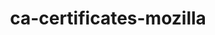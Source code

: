 ---
title: "ca-certificates-mozilla"
layout: cache
categories: [package, develop]
meta: {"compilers": ["apple-clang@=15.0.0", "cce@=18.0.0", "gcc@=10.3.0", "gcc@=11.1.0", "gcc@=11.4.0", "gcc@=12.3.0", "gcc@=12.4.0", "gcc@=13.2.0", "gcc@=7.3.1", "gcc@=7.5.0", "gcc@=9.4.0", "oneapi@=2024.1.0", "oneapi@=2024.2.1"], "num_specs": 40, "num_specs_by_stack": {"aws-isc": 1, "aws-isc-aarch64": 1, "aws-pcluster-icelake": 1, "aws-pcluster-neoverse_v1": 2, "aws-pcluster-x86_64_v4": 8, "bootstrap-x86_64-linux-gnu": 2, "build_systems": 2, "data-vis-sdk": 2, "developer-tools-darwin": 1, "e4s": 2, "e4s-cray-rhel": 2, "e4s-cray-sles": 1, "e4s-neoverse-v2": 2, "e4s-neoverse_v1": 1, "e4s-oneapi": 2, "e4s-power": 1, "e4s-rocm-external": 2, "gpu-tests": 1, "hep": 2, "ml-darwin-aarch64-mps": 1, "ml-linux-aarch64-cpu": 2, "ml-linux-aarch64-cuda": 2, "ml-linux-x86_64-cpu": 2, "ml-linux-x86_64-cuda": 2, "ml-linux-x86_64-rocm": 2, "radiuss": 2, "radiuss-aws": 3, "radiuss-aws-aarch64": 3, "root": 40, "tutorial": 4}, "oss": ["amzn2", "rhel8", "sle_hpc15", "ubuntu18.04", "ubuntu20.04", "ubuntu22.04", "ubuntu24.04", "ventura"], "platforms": ["darwin", "linux"], "stacks": ["aws-isc", "aws-isc-aarch64", "aws-pcluster-icelake", "aws-pcluster-neoverse_v1", "aws-pcluster-x86_64_v4", "bootstrap-x86_64-linux-gnu", "build_systems", "data-vis-sdk", "developer-tools-darwin", "e4s", "e4s-cray-rhel", "e4s-cray-sles", "e4s-neoverse-v2", "e4s-neoverse_v1", "e4s-oneapi", "e4s-power", "e4s-rocm-external", "gpu-tests", "hep", "ml-darwin-aarch64-mps", "ml-linux-aarch64-cpu", "ml-linux-aarch64-cuda", "ml-linux-x86_64-cpu", "ml-linux-x86_64-cuda", "ml-linux-x86_64-rocm", "radiuss", "radiuss-aws", "radiuss-aws-aarch64", "root", "tutorial"], "targets": ["aarch64", "neoverse_v1", "neoverse_v2", "ppc64le", "skylake_avx512", "x86_64_v3", "x86_64_v4"], "versions": ["2023-01-10", "2023-05-30", "2024-12-31"]}
spec_details: [{"compiler": "gcc@=13.2.0", "hash": "3e7hbigbbpdynvdsat3a3y3dylbyouwb", "os": "ubuntu24.04", "platform": "linux", "size": "-", "stacks": ["bootstrap-x86_64-linux-gnu", "ml-linux-x86_64-cpu", "ml-linux-x86_64-cuda", "ml-linux-x86_64-rocm", "root"], "tarball": "https://binaries.spack.io/develop/build_cache/linux-ubuntu24.04-x86_64_v3/gcc-13.2.0/ca-certificates-mozilla-2024-12-31/linux-ubuntu24.04-x86_64_v3-gcc-13.2.0-ca-certificates-mozilla-2024-12-31-3e7hbigbbpdynvdsat3a3y3dylbyouwb.spack", "target": "x86_64_v3", "variants": ["build_system=generic"], "versions": ["2024-12-31"]}, {"compiler": "gcc@=12.3.0", "hash": "4bwcod57a7caepbt4onvz3zwl2aqyg7y", "os": "ubuntu22.04", "platform": "linux", "size": "-", "stacks": ["root", "tutorial"], "tarball": "https://binaries.spack.io/develop/build_cache/linux-ubuntu22.04-x86_64_v3/gcc-12.3.0/ca-certificates-mozilla-2023-05-30/linux-ubuntu22.04-x86_64_v3-gcc-12.3.0-ca-certificates-mozilla-2023-05-30-4bwcod57a7caepbt4onvz3zwl2aqyg7y.spack", "target": "x86_64_v3", "variants": ["build_system=generic"], "versions": ["2023-05-30"]}, {"compiler": "oneapi@=2024.2.1", "hash": "4vdkmcaacdx7upeundrtyfeombl2niy4", "os": "ubuntu22.04", "platform": "linux", "size": "-", "stacks": ["e4s-oneapi", "root"], "tarball": "https://binaries.spack.io/develop/build_cache/linux-ubuntu22.04-x86_64_v3/oneapi-2024.2.1/ca-certificates-mozilla-2023-05-30/linux-ubuntu22.04-x86_64_v3-oneapi-2024.2.1-ca-certificates-mozilla-2023-05-30-4vdkmcaacdx7upeundrtyfeombl2niy4.spack", "target": "x86_64_v3", "variants": ["build_system=generic"], "versions": ["2023-05-30"]}, {"compiler": "gcc@=11.4.0", "hash": "5qa6t5arxl4rzs7ssosinh6xihqfz5yn", "os": "ubuntu22.04", "platform": "linux", "size": "-", "stacks": ["e4s", "e4s-rocm-external", "hep", "root", "tutorial"], "tarball": "https://binaries.spack.io/develop/build_cache/linux-ubuntu22.04-x86_64_v3/gcc-11.4.0/ca-certificates-mozilla-2023-05-30/linux-ubuntu22.04-x86_64_v3-gcc-11.4.0-ca-certificates-mozilla-2023-05-30-5qa6t5arxl4rzs7ssosinh6xihqfz5yn.spack", "target": "x86_64_v3", "variants": ["build_system=generic"], "versions": ["2023-05-30"]}, {"compiler": "gcc@=7.3.1", "hash": "6jyclcmqozt2p6vwtbpqg5ndjtee74co", "os": "amzn2", "platform": "linux", "size": "-", "stacks": ["aws-isc-aarch64", "radiuss-aws-aarch64", "root"], "tarball": "https://binaries.spack.io/develop/build_cache/linux-amzn2-aarch64/gcc-7.3.1/ca-certificates-mozilla-2023-05-30/linux-amzn2-aarch64-gcc-7.3.1-ca-certificates-mozilla-2023-05-30-6jyclcmqozt2p6vwtbpqg5ndjtee74co.spack", "target": "aarch64", "variants": ["build_system=generic"], "versions": ["2023-05-30"]}, {"compiler": "gcc@=11.1.0", "hash": "6zgh4ry5faahlvwtqipirglil7yywbvt", "os": "ubuntu20.04", "platform": "linux", "size": "-", "stacks": ["data-vis-sdk", "root"], "tarball": "https://binaries.spack.io/develop/build_cache/linux-ubuntu20.04-x86_64_v3/gcc-11.1.0/ca-certificates-mozilla-2023-05-30/linux-ubuntu20.04-x86_64_v3-gcc-11.1.0-ca-certificates-mozilla-2023-05-30-6zgh4ry5faahlvwtqipirglil7yywbvt.spack", "target": "x86_64_v3", "variants": ["build_system=generic"], "versions": ["2023-05-30"]}, {"compiler": "gcc@=7.3.1", "hash": "7tzklzajdye4kuhnyhs5hvnpdcqmwfkl", "os": "amzn2", "platform": "linux", "size": "-", "stacks": ["radiuss-aws", "root"], "tarball": "https://binaries.spack.io/develop/build_cache/linux-amzn2-x86_64_v3/gcc-7.3.1/ca-certificates-mozilla-2023-05-30/linux-amzn2-x86_64_v3-gcc-7.3.1-ca-certificates-mozilla-2023-05-30-7tzklzajdye4kuhnyhs5hvnpdcqmwfkl.spack", "target": "x86_64_v3", "variants": ["build_system=generic"], "versions": ["2023-05-30"]}, {"compiler": "gcc@=11.4.0", "hash": "c4wpfo4a3jwnzthhaanku75v7lb3ptmu", "os": "ubuntu22.04", "platform": "linux", "size": "-", "stacks": ["e4s-neoverse-v2", "root"], "tarball": "https://binaries.spack.io/develop/build_cache/linux-ubuntu22.04-neoverse_v2/gcc-11.4.0/ca-certificates-mozilla-2023-05-30/linux-ubuntu22.04-neoverse_v2-gcc-11.4.0-ca-certificates-mozilla-2023-05-30-c4wpfo4a3jwnzthhaanku75v7lb3ptmu.spack", "target": "neoverse_v2", "variants": ["build_system=generic"], "versions": ["2023-05-30"]}, {"compiler": "gcc@=11.4.0", "hash": "c634rkpqa5rniiuv25gfs3xnz2rx6f4x", "os": "ubuntu22.04", "platform": "linux", "size": "-", "stacks": ["e4s-neoverse-v2", "root"], "tarball": "https://binaries.spack.io/develop/build_cache/linux-ubuntu22.04-neoverse_v2/gcc-11.4.0/ca-certificates-mozilla-2024-12-31/linux-ubuntu22.04-neoverse_v2-gcc-11.4.0-ca-certificates-mozilla-2024-12-31-c634rkpqa5rniiuv25gfs3xnz2rx6f4x.spack", "target": "neoverse_v2", "variants": ["build_system=generic"], "versions": ["2024-12-31"]}, {"compiler": "gcc@=7.3.1", "hash": "cr7rnddrz3q3xj5egtukjtmzvtpvoknu", "os": "amzn2", "platform": "linux", "size": "-", "stacks": ["aws-pcluster-icelake", "root"], "tarball": "https://binaries.spack.io/develop/build_cache/linux-amzn2-skylake_avx512/gcc-7.3.1/ca-certificates-mozilla-2023-01-10/linux-amzn2-skylake_avx512-gcc-7.3.1-ca-certificates-mozilla-2023-01-10-cr7rnddrz3q3xj5egtukjtmzvtpvoknu.spack", "target": "skylake_avx512", "variants": ["build_system=generic"], "versions": ["2023-01-10"]}, {"compiler": "gcc@=11.4.0", "hash": "d74kt4tmvcdtgqorvk53thiwq3gilncf", "os": "ubuntu22.04", "platform": "linux", "size": "-", "stacks": ["e4s", "e4s-rocm-external", "hep", "root", "tutorial"], "tarball": "https://binaries.spack.io/develop/build_cache/linux-ubuntu22.04-x86_64_v3/gcc-11.4.0/ca-certificates-mozilla-2024-12-31/linux-ubuntu22.04-x86_64_v3-gcc-11.4.0-ca-certificates-mozilla-2024-12-31-d74kt4tmvcdtgqorvk53thiwq3gilncf.spack", "target": "x86_64_v3", "variants": ["build_system=generic"], "versions": ["2024-12-31"]}, {"compiler": "gcc@=7.3.1", "hash": "dfv65bptrej2flcbsraexpqvuphbt4xp", "os": "amzn2", "platform": "linux", "size": "-", "stacks": ["aws-isc", "radiuss-aws", "root"], "tarball": "https://binaries.spack.io/develop/build_cache/linux-amzn2-x86_64_v3/gcc-7.3.1/ca-certificates-mozilla-2023-05-30/linux-amzn2-x86_64_v3-gcc-7.3.1-ca-certificates-mozilla-2023-05-30-dfv65bptrej2flcbsraexpqvuphbt4xp.spack", "target": "x86_64_v3", "variants": ["build_system=generic"], "versions": ["2023-05-30"]}, {"compiler": "gcc@=12.4.0", "hash": "e2qkzo4eu5il7qekxha7ae7bbrpy5kte", "os": "amzn2", "platform": "linux", "size": "-", "stacks": ["aws-pcluster-neoverse_v1", "root"], "tarball": "https://binaries.spack.io/develop/build_cache/linux-amzn2-neoverse_v1/gcc-12.4.0/ca-certificates-mozilla-2023-05-30/linux-amzn2-neoverse_v1-gcc-12.4.0-ca-certificates-mozilla-2023-05-30-e2qkzo4eu5il7qekxha7ae7bbrpy5kte.spack", "target": "neoverse_v1", "variants": ["build_system=generic"], "versions": ["2023-05-30"]}, {"compiler": "gcc@=12.4.0", "hash": "el5ndempn3kahmljoxc5zadxnqehwiqg", "os": "amzn2", "platform": "linux", "size": "-", "stacks": ["aws-pcluster-x86_64_v4", "root"], "tarball": "https://binaries.spack.io/develop/build_cache/linux-amzn2-x86_64_v4/gcc-12.4.0/ca-certificates-mozilla-2024-12-31/linux-amzn2-x86_64_v4-gcc-12.4.0-ca-certificates-mozilla-2024-12-31-el5ndempn3kahmljoxc5zadxnqehwiqg.spack", "target": "x86_64_v4", "variants": ["build_system=generic"], "versions": ["2024-12-31"]}, {"compiler": "oneapi@=2024.2.1", "hash": "ewxrmuxagh4uv2zsqoqwg2tsfoar2zlg", "os": "ubuntu22.04", "platform": "linux", "size": "-", "stacks": ["e4s-oneapi", "root"], "tarball": "https://binaries.spack.io/develop/build_cache/linux-ubuntu22.04-x86_64_v3/oneapi-2024.2.1/ca-certificates-mozilla-2024-12-31/linux-ubuntu22.04-x86_64_v3-oneapi-2024.2.1-ca-certificates-mozilla-2024-12-31-ewxrmuxagh4uv2zsqoqwg2tsfoar2zlg.spack", "target": "x86_64_v3", "variants": ["build_system=generic"], "versions": ["2024-12-31"]}, {"compiler": "oneapi@=2024.1.0", "hash": "fuwt3ey3xyqq6zia6syoa6a42ujwrvay", "os": "amzn2", "platform": "linux", "size": "-", "stacks": ["aws-pcluster-x86_64_v4", "root"], "tarball": "https://binaries.spack.io/develop/build_cache/linux-amzn2-x86_64_v4/oneapi-2024.1.0/ca-certificates-mozilla-2023-05-30/linux-amzn2-x86_64_v4-oneapi-2024.1.0-ca-certificates-mozilla-2023-05-30-fuwt3ey3xyqq6zia6syoa6a42ujwrvay.spack", "target": "x86_64_v4", "variants": ["build_system=generic"], "versions": ["2023-05-30"]}, {"compiler": "gcc@=10.3.0", "hash": "hh635p7yhenia7irrro6jbsin6hdrx64", "os": "sle_hpc15", "platform": "linux", "size": "-", "stacks": ["e4s-cray-sles", "root"], "tarball": "https://binaries.spack.io/develop/build_cache/linux-sle_hpc15-x86_64_v4/gcc-10.3.0/ca-certificates-mozilla-2023-05-30/linux-sle_hpc15-x86_64_v4-gcc-10.3.0-ca-certificates-mozilla-2023-05-30-hh635p7yhenia7irrro6jbsin6hdrx64.spack", "target": "x86_64_v4", "variants": ["build_system=generic"], "versions": ["2023-05-30"]}, {"compiler": "gcc@=7.3.1", "hash": "hxg3gjxuabib4neflk7vqikaxs2zqc3i", "os": "amzn2", "platform": "linux", "size": "-", "stacks": ["radiuss-aws-aarch64", "root"], "tarball": "https://binaries.spack.io/develop/build_cache/linux-amzn2-aarch64/gcc-7.3.1/ca-certificates-mozilla-2024-12-31/linux-amzn2-aarch64-gcc-7.3.1-ca-certificates-mozilla-2024-12-31-hxg3gjxuabib4neflk7vqikaxs2zqc3i.spack", "target": "aarch64", "variants": ["build_system=generic"], "versions": ["2024-12-31"]}, {"compiler": "gcc@=9.4.0", "hash": "iyc2k2zp3zdd6yvxjn2m6tn7o7bkxwl7", "os": "ubuntu20.04", "platform": "linux", "size": "-", "stacks": ["e4s-power", "root"], "tarball": "https://binaries.spack.io/develop/build_cache/linux-ubuntu20.04-ppc64le/gcc-9.4.0/ca-certificates-mozilla-2023-05-30/linux-ubuntu20.04-ppc64le-gcc-9.4.0-ca-certificates-mozilla-2023-05-30-iyc2k2zp3zdd6yvxjn2m6tn7o7bkxwl7.spack", "target": "ppc64le", "variants": ["build_system=generic"], "versions": ["2023-05-30"]}, {"compiler": "gcc@=12.3.0", "hash": "j3itb47vtcufgvwgpabcr45enilylgh2", "os": "ubuntu22.04", "platform": "linux", "size": "-", "stacks": ["root", "tutorial"], "tarball": "https://binaries.spack.io/develop/build_cache/linux-ubuntu22.04-x86_64_v3/gcc-12.3.0/ca-certificates-mozilla-2024-12-31/linux-ubuntu22.04-x86_64_v3-gcc-12.3.0-ca-certificates-mozilla-2024-12-31-j3itb47vtcufgvwgpabcr45enilylgh2.spack", "target": "x86_64_v3", "variants": ["build_system=generic"], "versions": ["2024-12-31"]}, {"compiler": "gcc@=12.4.0", "hash": "jhukziiad72x54jnswcgusq2avpptd6o", "os": "amzn2", "platform": "linux", "size": "-", "stacks": ["aws-pcluster-x86_64_v4", "root"], "tarball": "https://binaries.spack.io/develop/build_cache/linux-amzn2-x86_64_v3/gcc-12.4.0/ca-certificates-mozilla-2024-12-31/linux-amzn2-x86_64_v3-gcc-12.4.0-ca-certificates-mozilla-2024-12-31-jhukziiad72x54jnswcgusq2avpptd6o.spack", "target": "x86_64_v3", "variants": ["build_system=generic"], "versions": ["2024-12-31"]}, {"compiler": "gcc@=7.5.0", "hash": "jude227e43t3c3jgzoqnxqcqp3xxphtd", "os": "ubuntu18.04", "platform": "linux", "size": "-", "stacks": ["build_systems", "radiuss", "root"], "tarball": "https://binaries.spack.io/develop/build_cache/linux-ubuntu18.04-x86_64_v3/gcc-7.5.0/ca-certificates-mozilla-2024-12-31/linux-ubuntu18.04-x86_64_v3-gcc-7.5.0-ca-certificates-mozilla-2024-12-31-jude227e43t3c3jgzoqnxqcqp3xxphtd.spack", "target": "x86_64_v3", "variants": ["build_system=generic"], "versions": ["2024-12-31"]}, {"compiler": "gcc@=13.2.0", "hash": "kbg7fjpil6kruzyyckidbibvqt2ydonx", "os": "ubuntu24.04", "platform": "linux", "size": "-", "stacks": ["ml-linux-aarch64-cpu", "ml-linux-aarch64-cuda", "root"], "tarball": "https://binaries.spack.io/develop/build_cache/linux-ubuntu24.04-aarch64/gcc-13.2.0/ca-certificates-mozilla-2024-12-31/linux-ubuntu24.04-aarch64-gcc-13.2.0-ca-certificates-mozilla-2024-12-31-kbg7fjpil6kruzyyckidbibvqt2ydonx.spack", "target": "aarch64", "variants": ["build_system=generic"], "versions": ["2024-12-31"]}, {"compiler": "cce@=18.0.0", "hash": "kiexvno2ior6c6tmsoshqacgb2cgvg2l", "os": "rhel8", "platform": "linux", "size": "-", "stacks": ["e4s-cray-rhel", "root"], "tarball": "https://binaries.spack.io/develop/build_cache/linux-rhel8-x86_64_v3/cce-18.0.0/ca-certificates-mozilla-2024-12-31/linux-rhel8-x86_64_v3-cce-18.0.0-ca-certificates-mozilla-2024-12-31-kiexvno2ior6c6tmsoshqacgb2cgvg2l.spack", "target": "x86_64_v3", "variants": ["build_system=generic"], "versions": ["2024-12-31"]}, {"compiler": "oneapi@=2024.1.0", "hash": "lzb2x5el7kun6dcjaol3pic4uej2ngbk", "os": "amzn2", "platform": "linux", "size": "-", "stacks": ["aws-pcluster-x86_64_v4", "root"], "tarball": "https://binaries.spack.io/develop/build_cache/linux-amzn2-x86_64_v4/oneapi-2024.1.0/ca-certificates-mozilla-2024-12-31/linux-amzn2-x86_64_v4-oneapi-2024.1.0-ca-certificates-mozilla-2024-12-31-lzb2x5el7kun6dcjaol3pic4uej2ngbk.spack", "target": "x86_64_v4", "variants": ["build_system=generic"], "versions": ["2024-12-31"]}, {"compiler": "gcc@=12.4.0", "hash": "nfbd2ze3gexz36aoz2wcmn5n4kts2hla", "os": "amzn2", "platform": "linux", "size": "-", "stacks": ["aws-pcluster-neoverse_v1", "root"], "tarball": "https://binaries.spack.io/develop/build_cache/linux-amzn2-neoverse_v1/gcc-12.4.0/ca-certificates-mozilla-2024-12-31/linux-amzn2-neoverse_v1-gcc-12.4.0-ca-certificates-mozilla-2024-12-31-nfbd2ze3gexz36aoz2wcmn5n4kts2hla.spack", "target": "neoverse_v1", "variants": ["build_system=generic"], "versions": ["2024-12-31"]}, {"compiler": "gcc@=7.3.1", "hash": "rhl4j4sshyvpo6m4cfq6biqp6e4wg5nz", "os": "amzn2", "platform": "linux", "size": "-", "stacks": ["radiuss-aws", "root"], "tarball": "https://binaries.spack.io/develop/build_cache/linux-amzn2-x86_64_v3/gcc-7.3.1/ca-certificates-mozilla-2024-12-31/linux-amzn2-x86_64_v3-gcc-7.3.1-ca-certificates-mozilla-2024-12-31-rhl4j4sshyvpo6m4cfq6biqp6e4wg5nz.spack", "target": "x86_64_v3", "variants": ["build_system=generic"], "versions": ["2024-12-31"]}, {"compiler": "oneapi@=2024.1.0", "hash": "swiaokanexzxcpb3vqyn3mtuvx7glfij", "os": "amzn2", "platform": "linux", "size": "-", "stacks": ["aws-pcluster-x86_64_v4", "root"], "tarball": "https://binaries.spack.io/develop/build_cache/linux-amzn2-x86_64_v3/oneapi-2024.1.0/ca-certificates-mozilla-2024-12-31/linux-amzn2-x86_64_v3-oneapi-2024.1.0-ca-certificates-mozilla-2024-12-31-swiaokanexzxcpb3vqyn3mtuvx7glfij.spack", "target": "x86_64_v3", "variants": ["build_system=generic"], "versions": ["2024-12-31"]}, {"compiler": "gcc@=13.2.0", "hash": "syx7plooehjj273dyfxtjdloqg5ck4hf", "os": "ubuntu24.04", "platform": "linux", "size": "-", "stacks": ["bootstrap-x86_64-linux-gnu", "ml-linux-x86_64-cpu", "ml-linux-x86_64-cuda", "ml-linux-x86_64-rocm", "root"], "tarball": "https://binaries.spack.io/develop/build_cache/linux-ubuntu24.04-x86_64_v3/gcc-13.2.0/ca-certificates-mozilla-2023-05-30/linux-ubuntu24.04-x86_64_v3-gcc-13.2.0-ca-certificates-mozilla-2023-05-30-syx7plooehjj273dyfxtjdloqg5ck4hf.spack", "target": "x86_64_v3", "variants": ["build_system=generic"], "versions": ["2023-05-30"]}, {"compiler": "gcc@=11.4.0", "hash": "t4zoe36ktmccy765mqfshzkp5nf5o4cx", "os": "ubuntu22.04", "platform": "linux", "size": "-", "stacks": ["e4s-neoverse_v1", "root"], "tarball": "https://binaries.spack.io/develop/build_cache/linux-ubuntu22.04-neoverse_v1/gcc-11.4.0/ca-certificates-mozilla-2023-05-30/linux-ubuntu22.04-neoverse_v1-gcc-11.4.0-ca-certificates-mozilla-2023-05-30-t4zoe36ktmccy765mqfshzkp5nf5o4cx.spack", "target": "neoverse_v1", "variants": ["build_system=generic"], "versions": ["2023-05-30"]}, {"compiler": "oneapi@=2024.1.0", "hash": "ujttyuydbx2eazcjdg6vyeeh5n7rmxyj", "os": "amzn2", "platform": "linux", "size": "-", "stacks": ["aws-pcluster-x86_64_v4", "root"], "tarball": "https://binaries.spack.io/develop/build_cache/linux-amzn2-x86_64_v3/oneapi-2024.1.0/ca-certificates-mozilla-2023-05-30/linux-amzn2-x86_64_v3-oneapi-2024.1.0-ca-certificates-mozilla-2023-05-30-ujttyuydbx2eazcjdg6vyeeh5n7rmxyj.spack", "target": "x86_64_v3", "variants": ["build_system=generic"], "versions": ["2023-05-30"]}, {"compiler": "gcc@=12.4.0", "hash": "utnjyoqpvs7ph36aqxxqy3syybpoiulm", "os": "amzn2", "platform": "linux", "size": "-", "stacks": ["aws-pcluster-x86_64_v4", "root"], "tarball": "https://binaries.spack.io/develop/build_cache/linux-amzn2-x86_64_v4/gcc-12.4.0/ca-certificates-mozilla-2023-05-30/linux-amzn2-x86_64_v4-gcc-12.4.0-ca-certificates-mozilla-2023-05-30-utnjyoqpvs7ph36aqxxqy3syybpoiulm.spack", "target": "x86_64_v4", "variants": ["build_system=generic"], "versions": ["2023-05-30"]}, {"compiler": "gcc@=7.5.0", "hash": "uz35gj4uaoxhqyosxfigjurw2dm4kcgl", "os": "ubuntu18.04", "platform": "linux", "size": "-", "stacks": ["build_systems", "radiuss", "root"], "tarball": "https://binaries.spack.io/develop/build_cache/linux-ubuntu18.04-x86_64_v3/gcc-7.5.0/ca-certificates-mozilla-2023-05-30/linux-ubuntu18.04-x86_64_v3-gcc-7.5.0-ca-certificates-mozilla-2023-05-30-uz35gj4uaoxhqyosxfigjurw2dm4kcgl.spack", "target": "x86_64_v3", "variants": ["build_system=generic"], "versions": ["2023-05-30"]}, {"compiler": "gcc@=12.4.0", "hash": "uz7llnphcyhf74canbegqcmkclboecfq", "os": "amzn2", "platform": "linux", "size": "-", "stacks": ["aws-pcluster-x86_64_v4", "root"], "tarball": "https://binaries.spack.io/develop/build_cache/linux-amzn2-x86_64_v3/gcc-12.4.0/ca-certificates-mozilla-2023-05-30/linux-amzn2-x86_64_v3-gcc-12.4.0-ca-certificates-mozilla-2023-05-30-uz7llnphcyhf74canbegqcmkclboecfq.spack", "target": "x86_64_v3", "variants": ["build_system=generic"], "versions": ["2023-05-30"]}, {"compiler": "cce@=18.0.0", "hash": "v2adbagfj5tzdul25aalwmiylyt6gmom", "os": "rhel8", "platform": "linux", "size": "-", "stacks": ["e4s-cray-rhel", "root"], "tarball": "https://binaries.spack.io/develop/build_cache/linux-rhel8-x86_64_v3/cce-18.0.0/ca-certificates-mozilla-2023-05-30/linux-rhel8-x86_64_v3-cce-18.0.0-ca-certificates-mozilla-2023-05-30-v2adbagfj5tzdul25aalwmiylyt6gmom.spack", "target": "x86_64_v3", "variants": ["build_system=generic"], "versions": ["2023-05-30"]}, {"compiler": "gcc@=11.1.0", "hash": "xzc66cjyucwlgcumuvkipuq7wwpxqy7u", "os": "ubuntu20.04", "platform": "linux", "size": "-", "stacks": ["data-vis-sdk", "root"], "tarball": "https://binaries.spack.io/develop/build_cache/linux-ubuntu20.04-x86_64_v3/gcc-11.1.0/ca-certificates-mozilla-2024-12-31/linux-ubuntu20.04-x86_64_v3-gcc-11.1.0-ca-certificates-mozilla-2024-12-31-xzc66cjyucwlgcumuvkipuq7wwpxqy7u.spack", "target": "x86_64_v3", "variants": ["build_system=generic"], "versions": ["2024-12-31"]}, {"compiler": "gcc@=13.2.0", "hash": "yo3uldrrc5c5pmvmwavfvfs2w64f5xps", "os": "ubuntu24.04", "platform": "linux", "size": "-", "stacks": ["ml-linux-aarch64-cpu", "ml-linux-aarch64-cuda", "root"], "tarball": "https://binaries.spack.io/develop/build_cache/linux-ubuntu24.04-aarch64/gcc-13.2.0/ca-certificates-mozilla-2023-05-30/linux-ubuntu24.04-aarch64-gcc-13.2.0-ca-certificates-mozilla-2023-05-30-yo3uldrrc5c5pmvmwavfvfs2w64f5xps.spack", "target": "aarch64", "variants": ["build_system=generic"], "versions": ["2023-05-30"]}, {"compiler": "gcc@=7.3.1", "hash": "ytxxxlfwlexs6kpxcctikwfuyj5t2a6c", "os": "amzn2", "platform": "linux", "size": "-", "stacks": ["radiuss-aws-aarch64", "root"], "tarball": "https://binaries.spack.io/develop/build_cache/linux-amzn2-aarch64/gcc-7.3.1/ca-certificates-mozilla-2023-05-30/linux-amzn2-aarch64-gcc-7.3.1-ca-certificates-mozilla-2023-05-30-ytxxxlfwlexs6kpxcctikwfuyj5t2a6c.spack", "target": "aarch64", "variants": ["build_system=generic"], "versions": ["2023-05-30"]}, {"compiler": "gcc@=11.1.0", "hash": "z6loycb4cas4fndbbht3q6hucu27ncb5", "os": "ubuntu20.04", "platform": "linux", "size": "-", "stacks": ["gpu-tests", "root"], "tarball": "https://binaries.spack.io/develop/build_cache/linux-ubuntu20.04-x86_64_v3/gcc-11.1.0/ca-certificates-mozilla-2023-05-30/linux-ubuntu20.04-x86_64_v3-gcc-11.1.0-ca-certificates-mozilla-2023-05-30-z6loycb4cas4fndbbht3q6hucu27ncb5.spack", "target": "x86_64_v3", "variants": ["build_system=generic"], "versions": ["2023-05-30"]}, {"compiler": "apple-clang@=15.0.0", "hash": "zlwt7pdv4hpflspaoq2mielortiyhy63", "os": "ventura", "platform": "darwin", "size": "-", "stacks": ["developer-tools-darwin", "ml-darwin-aarch64-mps", "root"], "tarball": "https://binaries.spack.io/develop/build_cache/darwin-ventura-aarch64/apple-clang-15.0.0/ca-certificates-mozilla-2023-05-30/darwin-ventura-aarch64-apple-clang-15.0.0-ca-certificates-mozilla-2023-05-30-zlwt7pdv4hpflspaoq2mielortiyhy63.spack", "target": "aarch64", "variants": ["build_system=generic"], "versions": ["2023-05-30"]}]
---